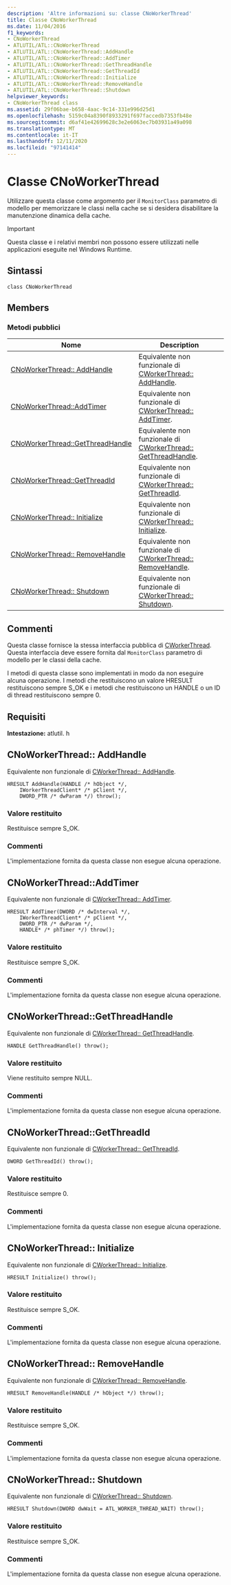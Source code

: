 ```yaml
---
description: 'Altre informazioni su: classe CNoWorkerThread'
title: Classe CNoWorkerThread
ms.date: 11/04/2016
f1_keywords:
- CNoWorkerThread
- ATLUTIL/ATL::CNoWorkerThread
- ATLUTIL/ATL::CNoWorkerThread::AddHandle
- ATLUTIL/ATL::CNoWorkerThread::AddTimer
- ATLUTIL/ATL::CNoWorkerThread::GetThreadHandle
- ATLUTIL/ATL::CNoWorkerThread::GetThreadId
- ATLUTIL/ATL::CNoWorkerThread::Initialize
- ATLUTIL/ATL::CNoWorkerThread::RemoveHandle
- ATLUTIL/ATL::CNoWorkerThread::Shutdown
helpviewer_keywords:
- CNoWorkerThread class
ms.assetid: 29f06bae-b658-4aac-9c14-331e996d25d1
ms.openlocfilehash: 5159c04a8390f8933291f697faccedb7353fb48e
ms.sourcegitcommit: d6af41e42699628c3e2e6063ec7b03931a49a098
ms.translationtype: MT
ms.contentlocale: it-IT
ms.lasthandoff: 12/11/2020
ms.locfileid: "97141414"
---
```

# <a name="cnoworkerthread-class"></a>Classe CNoWorkerThread

Utilizzare questa classe come argomento per il `MonitorClass` parametro di modello per memorizzare le classi nella cache se si desidera disabilitare la manutenzione dinamica della cache.

> [!IMPORTANT]
> Questa classe e i relativi membri non possono essere utilizzati nelle applicazioni eseguite nel Windows Runtime.

## <a name="syntax"></a>Sintassi

```
class CNoWorkerThread
```

## <a name="members"></a>Members

### <a name="public-methods"></a>Metodi pubblici

|Nome|Description|
|----------|-----------------|
|[CNoWorkerThread:: AddHandle](#addhandle)|Equivalente non funzionale di [CWorkerThread:: AddHandle](../../atl/reference/cworkerthread-class.md#addhandle).|
|[CNoWorkerThread::AddTimer](#addtimer)|Equivalente non funzionale di [CWorkerThread:: AddTimer](../../atl/reference/cworkerthread-class.md#addtimer).|
|[CNoWorkerThread::GetThreadHandle](#getthreadhandle)|Equivalente non funzionale di [CWorkerThread:: GetThreadHandle](../../atl/reference/cworkerthread-class.md#getthreadhandle).|
|[CNoWorkerThread::GetThreadId](#getthreadid)|Equivalente non funzionale di [CWorkerThread:: GetThreadId](../../atl/reference/cworkerthread-class.md#getthreadid).|
|[CNoWorkerThread:: Initialize](#initialize)|Equivalente non funzionale di [CWorkerThread:: Initialize](../../atl/reference/cworkerthread-class.md#initialize).|
|[CNoWorkerThread:: RemoveHandle](#removehandle)|Equivalente non funzionale di [CWorkerThread:: RemoveHandle](../../atl/reference/cworkerthread-class.md#removehandle).|
|[CNoWorkerThread:: Shutdown](#shutdown)|Equivalente non funzionale di [CWorkerThread:: Shutdown](../../atl/reference/cworkerthread-class.md#shutdown).|

## <a name="remarks"></a>Commenti

Questa classe fornisce la stessa interfaccia pubblica di [CWorkerThread](../../atl/reference/cworkerthread-class.md). Questa interfaccia deve essere fornita dal `MonitorClass` parametro di modello per le classi della cache.

I metodi di questa classe sono implementati in modo da non eseguire alcuna operazione. I metodi che restituiscono un valore HRESULT restituiscono sempre S_OK e i metodi che restituiscono un HANDLE o un ID di thread restituiscono sempre 0.

## <a name="requirements"></a>Requisiti

**Intestazione:** atlutil. h

## <a name="cnoworkerthreadaddhandle"></a><a name="addhandle"></a> CNoWorkerThread:: AddHandle

Equivalente non funzionale di [CWorkerThread:: AddHandle](../../atl/reference/cworkerthread-class.md#addhandle).

```
HRESULT AddHandle(HANDLE /* hObject */,
    IWorkerThreadClient* /* pClient */,
    DWORD_PTR /* dwParam */) throw();
```

### <a name="return-value"></a>Valore restituito

Restituisce sempre S_OK.

### <a name="remarks"></a>Commenti

L'implementazione fornita da questa classe non esegue alcuna operazione.

## <a name="cnoworkerthreadaddtimer"></a><a name="addtimer"></a> CNoWorkerThread::AddTimer

Equivalente non funzionale di [CWorkerThread:: AddTimer](../../atl/reference/cworkerthread-class.md#addtimer).

```
HRESULT AddTimer(DWORD /* dwInterval */,
    IWorkerThreadClient* /* pClient */,
    DWORD_PTR /* dwParam */,
    HANDLE* /* phTimer */) throw();
```

### <a name="return-value"></a>Valore restituito

Restituisce sempre S_OK.

### <a name="remarks"></a>Commenti

L'implementazione fornita da questa classe non esegue alcuna operazione.

## <a name="cnoworkerthreadgetthreadhandle"></a><a name="getthreadhandle"></a> CNoWorkerThread::GetThreadHandle

Equivalente non funzionale di [CWorkerThread:: GetThreadHandle](../../atl/reference/cworkerthread-class.md#getthreadhandle).

```
HANDLE GetThreadHandle() throw();
```

### <a name="return-value"></a>Valore restituito

Viene restituito sempre NULL.

### <a name="remarks"></a>Commenti

L'implementazione fornita da questa classe non esegue alcuna operazione.

## <a name="cnoworkerthreadgetthreadid"></a><a name="getthreadid"></a> CNoWorkerThread::GetThreadId

Equivalente non funzionale di [CWorkerThread:: GetThreadId](../../atl/reference/cworkerthread-class.md#getthreadid).

```
DWORD GetThreadId() throw();
```

### <a name="return-value"></a>Valore restituito

Restituisce sempre 0.

### <a name="remarks"></a>Commenti

L'implementazione fornita da questa classe non esegue alcuna operazione.

## <a name="cnoworkerthreadinitialize"></a><a name="initialize"></a> CNoWorkerThread:: Initialize

Equivalente non funzionale di [CWorkerThread:: Initialize](../../atl/reference/cworkerthread-class.md#initialize).

```
HRESULT Initialize() throw();
```

### <a name="return-value"></a>Valore restituito

Restituisce sempre S_OK.

### <a name="remarks"></a>Commenti

L'implementazione fornita da questa classe non esegue alcuna operazione.

## <a name="cnoworkerthreadremovehandle"></a><a name="removehandle"></a> CNoWorkerThread:: RemoveHandle

Equivalente non funzionale di [CWorkerThread:: RemoveHandle](../../atl/reference/cworkerthread-class.md#removehandle).

```
HRESULT RemoveHandle(HANDLE /* hObject */) throw();
```

### <a name="return-value"></a>Valore restituito

Restituisce sempre S_OK.

### <a name="remarks"></a>Commenti

L'implementazione fornita da questa classe non esegue alcuna operazione.

## <a name="cnoworkerthreadshutdown"></a><a name="shutdown"></a> CNoWorkerThread:: Shutdown

Equivalente non funzionale di [CWorkerThread:: Shutdown](../../atl/reference/cworkerthread-class.md#shutdown).

```
HRESULT Shutdown(DWORD dwWait = ATL_WORKER_THREAD_WAIT) throw();
```

### <a name="return-value"></a>Valore restituito

Restituisce sempre S_OK.

### <a name="remarks"></a>Commenti

L'implementazione fornita da questa classe non esegue alcuna operazione.
